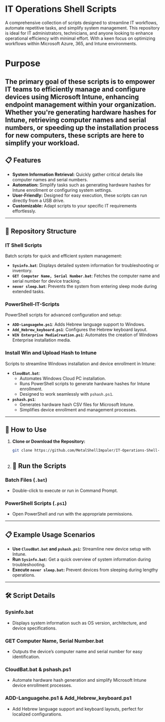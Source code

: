 # IT Operations Shell Scripts  

A comprehensive collection of scripts designed to streamline IT workflows, automate repetitive tasks, and simplify system management. This repository is ideal for IT administrators, technicians, and anyone looking to enhance operational efficiency with minimal effort.
With a keen focus on optimizing workflows within Microsoft Azure, 365, and Intune environments.

# Purpose

The primary goal of these scripts is to empower IT teams to efficiently manage and configure devices using Microsoft Intune, enhancing endpoint management within your organization. Whether you're generating hardware hashes for Intune, retrieving computer names and serial numbers, or speeding up the installation process for new computers, these scripts are here to simplify your workload.
---

## 📋 Features  
- **System Information Retrieval:** Quickly gather critical details like computer names and serial numbers.  
- **Automation:** Simplify tasks such as generating hardware hashes for Intune enrollment or configuring system settings.  
- **User-Friendly:** Designed for easy execution, these scripts can run directly from a USB drive.  
- **Customizable:** Adapt scripts to your specific IT requirements effortlessly.  

---

## 📂 Repository Structure  

### **IT Shell Scripts**  
Batch scripts for quick and efficient system management:  
- **`Sysinfo.bat`**: Displays detailed system information for troubleshooting or inventory.  
- **`GET Computer Name, Serial Number.bat`**: Fetches the computer name and serial number for device tracking.  
- **`never sleep.bat`**: Prevents the system from entering sleep mode during extended tasks.  

### **PowerShell-IT-Scripts**  
PowerShell scripts for advanced configuration and setup:  
- **`ADD-Languagehe.ps1`**: Adds Hebrew language support to Windows.  
- **`Add_Hebrew_keyboard.ps1`**: Configures the Hebrew keyboard layout.  
- **`WIN Enterprise MediaCreation.ps1`**: Automates the creation of Windows Enterprise installation media.  

### **Install Win and Upload Hash to Intune**  
Scripts to streamline Windows installation and device enrollment in Intune:  
- **`CloudBat.bat`**:  
  - Automates Windows Cloud PC installation.  
  - Runs PowerShell scripts to generate hardware hashes for Intune enrollment.  
  - Designed to work seamlessly with `pshash.ps1`.  
- **`pshash.ps1`**:  
  - Generates hardware hash CSV files for Microsoft Intune.  
  - Simplifies device enrollment and management processes.  

---

## 🚀 How to Use  

1. **Clone or Download the Repository:**  
   ```bash  
   git clone https://github.com/MetalShellImpaler/IT-Operations-Shell-Scripts.git  

2. ## 🚀 Run the Scripts  

### Batch Files (`.bat`)  
- Double-click to execute or run in Command Prompt.  

### PowerShell Scripts (`.ps1`)  
- Open PowerShell and run with the appropriate permissions.  

---

## 📋 Example Usage Scenarios  

- **Use `CloudBat.bat` and `pshash.ps1`:** Streamline new device setup with Intune.  
- **Run `Sysinfo.bat`:** Get a quick overview of system information during troubleshooting.  
- **Execute `never sleep.bat`:** Prevent devices from sleeping during lengthy operations.  

---

## 🛠️ Script Details  

### **Sysinfo.bat**  
- Displays system information such as OS version, architecture, and device specifications.  

### **GET Computer Name, Serial Number.bat**  
- Outputs the device’s computer name and serial number for easy identification.  

### **CloudBat.bat & pshash.ps1**  
- Automate hardware hash generation and simplify Microsoft Intune device enrollment processes.  

### **ADD-Languagehe.ps1 & Add_Hebrew_keyboard.ps1**  
- Add Hebrew language support and keyboard layouts, perfect for localized configurations.  
